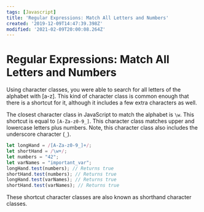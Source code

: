 ```yaml
---
tags: [Javascript]
title: 'Regular Expressions: Match All Letters and Numbers'
created: '2019-12-09T14:47:39.398Z'
modified: '2021-02-09T20:00:08.264Z'
---
```


Regular Expressions: Match All Letters and Numbers
==================================================

Using character classes, you were able to search for all letters of the alphabet with [a-z]. This kind of character class is common enough that there is a shortcut for it, although it includes a few extra characters as well.

The closest character class in JavaScript to match the alphabet is ```\w```. This shortcut is equal to ```[A-Za-z0-9_]```. This character class matches upper and lowercase letters plus numbers. Note, this character class also includes the underscore character (```_```).
``` javascript
let longHand = /[A-Za-z0-9_]+/;
let shortHand = /\w+/;
let numbers = "42";
let varNames = "important_var";
longHand.test(numbers); // Returns true
shortHand.test(numbers); // Returns true
longHand.test(varNames); // Returns true
shortHand.test(varNames); // Returns true

```
These shortcut character classes are also known as shorthand character classes.


